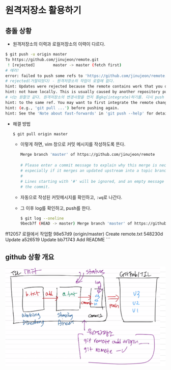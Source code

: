 # 원격저장소 활용하기

## 충돌 상황

* 원격저장소의 이력과 로컬저장소의 이력이 다르다.

```bash
$ git push -u origin master
To https://github.com/jinujeon/remote.git
 ! [rejected]        master -> master (fetch first)
# 에러!
error: failed to push some refs to 'https://github.com/jinujeon/remote.git'
# rejected(거절되었다) - 원격저장소의 작업이 로컬에 없다.
hint: Updates were rejected because the remote contains work that you do
hint: not have locally. This is usually caused by another repository pushing
# 너는 원할것 같다. 원격저장소의 변경사항을 먼저 통gkq(integrate)하기를. 다시 push 하기전에
hint: to the same ref. You may want to first integrate the remote changes
hint: (e.g., 'git pull ...') before pushing again.
hint: See the 'Note about fast-forwards' in 'git push --help' for details.
```

* 해결 방법

  ```bash
  $ git pull origin master
  ```

  * 이렇게 하면, vim 창으로 커밋 메시지를 작성하도록 뜬다.

    ```bash
    Merge branch 'master' of https://github.com/jinujeon/remote
    
    # Please enter a commit message to explain why this merge is necessary,
    # especially if it merges an updated upstream into a topic branch.
    #
    # Lines starting with '#' will be ignored, and an empty message aborts
    # the commit.
    ```

  * 자동으로 작성된 커밋메시지를 확인하고, `:wq`로 나간다.

  * 그 이후 log를 확인하고, push를 한다.

    ```bash
    $ git log --oneline
    9becb7f (HEAD -> master) Merge branch 'master' of https://github.aster
ff12057 로컬에서 작업함
    98e57d9 (origin/master) Create remote.txt
    548230d Update
    a526519 Update
    bb71743 Add README
    ```
    

## github 상황 개요

![image-20200918162439065](md-images/image-20200918162439065.png)

